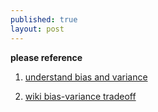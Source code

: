 ```yaml
---
published: true
layout: post
---
```


<script type="text/javascript" src="http://cdn.mathjax.org/mathjax/latest/MathJax.js?config=default"></script>

**please reference** 

1. [understand bias and variance](http://scott.fortmann-roe.com/docs/BiasVariance.html)

2. [wiki bias-variance tradeoff](http://en.wikipedia.org/wiki/Bias%E2%80%93variance_tradeoff)
